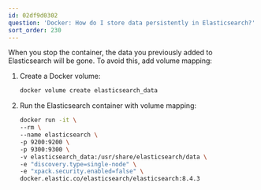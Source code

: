 ```yaml
---
id: 02df9d0302
question: 'Docker: How do I store data persistently in Elasticsearch?'
sort_order: 230
---
```


When you stop the container, the data you previously added to Elasticsearch will be gone. To avoid this, add volume mapping:

1. Create a Docker volume:

   ```bash
   docker volume create elasticsearch_data
   ```

2. Run the Elasticsearch container with volume mapping:

   ```bash
   docker run -it \
   --rm \
   --name elasticsearch \
   -p 9200:9200 \
   -p 9300:9300 \
   -v elasticsearch_data:/usr/share/elasticsearch/data \
   -e "discovery.type=single-node" \
   -e "xpack.security.enabled=false" \
   docker.elastic.co/elasticsearch/elasticsearch:8.4.3
   ```